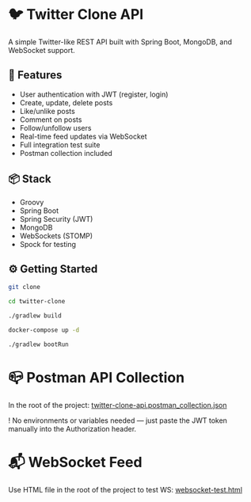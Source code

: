 # 🐦 Twitter Clone API

A simple Twitter-like REST API built with Spring Boot, MongoDB, and WebSocket support.

## 🚀 Features

- User authentication with JWT (register, login)
- Create, update, delete posts
- Like/unlike posts
- Comment on posts
- Follow/unfollow users
- Real-time feed updates via WebSocket
- Full integration test suite
- Postman collection included

## 📦 Stack

- Groovy
- Spring Boot
- Spring Security (JWT)
- MongoDB
- WebSockets (STOMP)
- Spock for testing

## ⚙️ Getting Started

```bash
git clone

cd twitter-clone

./gradlew build

docker-compose up -d

./gradlew bootRun
```

# 📪 Postman API Collection
In the root of the project:
[twitter-clone-api.postman_collection.json](https://github.com/manjenkomaksim/twitter-clone/blob/master/twitter-clone-api.postman_collection.json)

! No environments or variables needed — just paste the JWT token manually into the Authorization header.

# 📬 WebSocket Feed
Use HTML file in the root of the project to test WS: 
[websocket-test.html](https://github.com/manjenkomaksim/twitter-clone/blob/master/websocket-test.html)


